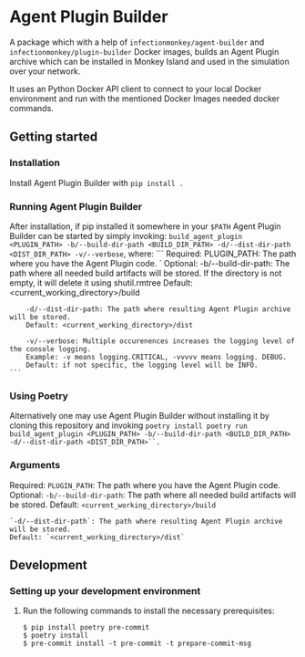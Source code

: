 # Agent Plugin Builder

A package which with a help of `infectionmonkey/agent-builder` and `infectionmonkey/plugin-builder`
Docker images, builds an Agent Plugin archive which can be installed in Monkey Island and
used in the simulation over your network.

It uses an Python Docker API client to connect to your local Docker environment and
run with the mentioned Docker Images needed docker commands.

## Getting started

### Installation

Install Agent Plugin Builder with `pip install .`

### Running Agent Plugin Builder

After installation, if pip installed it somewhere in your `$PATH` Agent Plugin Builder
can be started by simply invoking:
    `build_agent_plugin <PLUGIN_PATH> -b/--build-dir-path <BUILD_DIR_PATH> -d/--dist-dir-path <DIST_DIR_PATH> -v/--verbose`,
where:
    ```
    Required:
        PLUGIN_PATH: The path where you have the Agent Plugin code. `
    Optional:
        -b/--build-dir-path: The path where all needed build artifacts will be stored.
        If the directory is not empty, it will delete it using shutil.rmtree
        Default: <current_working_directory>/build

        -d/--dist-dir-path: The path where resulting Agent Plugin archive will be stored.
        Default: <current_working_directory>/dist

        -v/--verbose: Multiple occurenences increases the logging level of the console logging.
        Example: -v means logging.CRITICAL, -vvvvv means logging. DEBUG.
        Default: if not specific, the logging level will be INFO.
    ```

### Using Poetry

Alternatively one may use Agent Plugin Builder without installing it by
cloning this repository and invoking
    ```
    poetry install
    poetry run build_agent_plugin <PLUGIN_PATH> -b/--build-dir-path <BUILD_DIR_PATH> -d/--dist-dir-path <DIST_DIR_PATH>``.
    ```

### Arguments

Required:
    `PLUGIN_PATH`: The path where you have the Agent Plugin code.
Optional:
    `-b/--build-dir-path`: The path where all needed build artifacts will be stored.
    Default: `<current_working_directory>/build`

    `-d/--dist-dir-path`: The path where resulting Agent Plugin archive will be stored.
    Default: `<current_working_directory>/dist`


## Development

### Setting up your development environment

1. Run the following commands to install the necessary prerequisites:

    ```
    $ pip install poetry pre-commit
    $ poetry install
    $ pre-commit install -t pre-commit -t prepare-commit-msg
    ```
